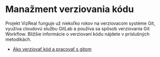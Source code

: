 # Manažment verziovania kódu

Projekt VizReal funguje už niekoľko rokov na verziovacom systéme Git, využíva cloudovú službu GitLab a používa sa spôsob 
verziovania Git Workflow. Bližšie informácie o verziovaní kódu nájdete v príslušných metodikách.
* [Ako verziovať kód a pracovať s gitom](../metodiky/ako_verziovat_kod_a_pracovat_s_gitom.md)
